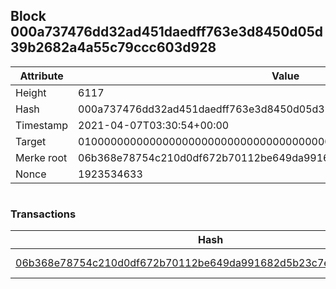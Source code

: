 ## Block 000a737476dd32ad451daedff763e3d8450d05d39b2682a4a55c79ccc603d928

Attribute | Value
--- | ---
Height | 6117
Hash | 000a737476dd32ad451daedff763e3d8450d05d39b2682a4a55c79ccc603d928
Timestamp | 2021-04-07T03:30:54+00:00
Target | 0100000000000000000000000000000000000000000000000000000000000000
Merke root | 06b368e78754c210d0df672b70112be649da991682d5b23c7effc96bfcc843f1
Nonce | 1923534633

```

```

### Transactions

Hash | Amount
--- | ---
[06b368e78754c210d0df672b70112be649da991682d5b23c7effc96bfcc843f1](06b368e78754c210d0df672b70112be649da991682d5b23c7effc96bfcc843f1.md) | 10.00000000 SKEPTI 
